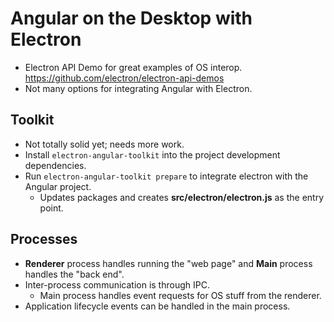 # Angular on the Desktop with Electron
* Electron API Demo for great examples of OS interop.   
  https://github.com/electron/electron-api-demos
* Not many options for integrating Angular with Electron.

## Toolkit
* Not totally solid yet; needs more work.
* Install `electron-angular-toolkit` into the project development dependencies.
* Run `electron-angular-toolkit prepare` to integrate electron with the Angular project.
   * Updates packages and creates **src/electron/electron.js** as the entry point.

## Processes
* **Renderer** process handles running the "web page" and **Main** process handles the "back end".
* Inter-process communication is through IPC.
   * Main process handles event requests for OS stuff from the renderer.
* Application lifecycle events can be handled in the main process.
